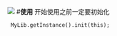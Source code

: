 [![](https://www.jitpack.io/v/PromiseMiss/myUtilsLib.svg)](https://www.jitpack.io/#PromiseMiss/myUtilsLib)
#**使用**
开始使用之前一定要初始化
```
 MyLib.getInstance().init(this);
```
